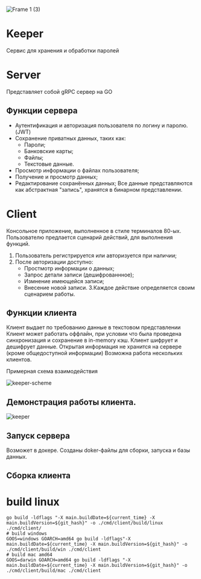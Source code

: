 
![Frame 1 (3)](https://github.com/user-attachments/assets/2ad8c533-4cce-4f9c-8f32-0ce92894df08)

# Keeper
Сервис для хранения и обработки паролей

# Server

Представляет собой gRPC сервер на GO


## Функции сервера

- Аутентификация и авторизация пользователя по логину и паролю. (JWT)
- Сохранение приватных данных, таких как:
    - Пароли;
    - Банковские карты;
    - Файлы;
    - Текстовые данные.
- Просмотр информации о файлах пользователя;
- Получение и просмотр данных;
- Редактирование сохранённых данных;
Все данные представляются как абстрактная "запись", хранятся в бинарном представлении.

# Client

Консольное приложение, выполненное в стиле терминалов 80-ых.
Пользователю предлается сценарий действий, для выполнения функций.

1. Пользователь регистрируется или авторизуется при наличии;
2. После авторизации доступно:
   - Простмотр информации о данных;
   - Запрос детали записи (дешифрованнное);
   - Измнение имеющейся записи;
   - Внесение новой записи.
3.Каждое действие определяется своим сценарием работы.
## Функции клиента
Клиент выдает по требованию данные в текстовом представлении
Клиент может работать оффлайн, при условии что была проведена синхронизация и сохранение в in-memory кэш.
Клиент шифрует и дешифрует данные. Открытая информация не хранится на сервере (кроме общедоступной информации)
Возможна работа нескольких клиентов.

Примерная схема взаимодействия

![keeper-scheme](https://github.com/user-attachments/assets/90a30c4e-edb7-494e-b0e0-5049a3e72f7c)

## Демонстрация работы клиента.


![keeper](https://github.com/user-attachments/assets/fb580e24-5605-4728-9708-28571f29091f)

## Запуск сервера
Возможет в докере. Созданы doker-файлы для сборки, запуска и базы данных.

## Сборка клиента

# build linux
    go build -ldflags "-X main.buildDate=${current_time} -X main.buildVersion=${git_hash}" -o ./cmd/client/build/linux ./cmd/client/
    # build windows
    GOOS=windows GOARCH=amd64 go build -ldflags"-X main.buildDate=${current_time} -X main.buildVersion=${git_hash}" -o ./cmd/client/build/win ./cmd/client
    # build mac amd64
    GOOS=darwin GOARCH=amd64 go build -ldflags "-X main.buildDate=${current_time} -X main.buildVersion=${git_hash}" -o ./cmd/client/build/mac ./cmd/client
 
